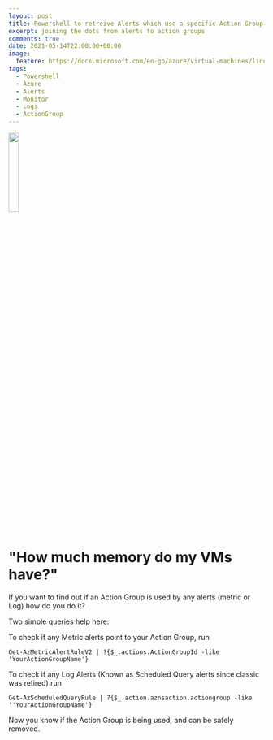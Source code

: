 ```yaml
---
layout: post
title: Powershell to retreive Alerts which use a specific Action Group
excerpt: joining the dots from alerts to action groups
comments: true
date: 2021-05-14T22:00:00+00:00
image:
  feature: https://docs.microsoft.com/en-gb/azure/virtual-machines/linux/media/index/logo_powershell.svg
tags: 
  - Powershell
  - Azure
  - Alerts
  - Monitor
  - Logs
  - ActionGroup
---
```

<img src="https://docs.microsoft.com/en-gb/azure/virtual-machines/linux/media/index/logo_powershell.svg" height="20%" width="20%">

<H1>"How much memory do my VMs have?"</H1>
If you want to find out if an Action Group is used by any alerts (metric or Log) how do you do it?

Two simple queries help here:

To check if any Metric alerts point to your Action Group, run
```
Get-AzMetricAlertRuleV2 | ?{$_.actions.ActionGroupId -like 'YourActionGroupName'}
```

To check if any Log Alerts (Known as Scheduled Query alerts since classic was retired)
run
```
Get-AzScheduledQueryRule | ?{$_.action.aznsaction.actiongroup -like ''YourActionGroupName'}
```

Now you know if the Action Group is being used, and can be safely removed.

